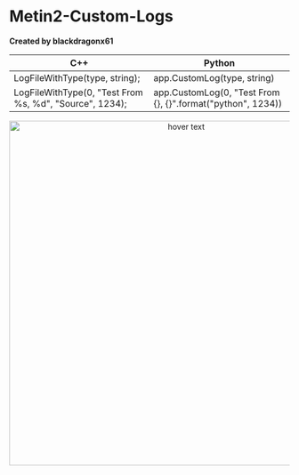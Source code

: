 # Metin2-Custom-Logs
**Created by blackdragonx61**

| C++                                                     | Python                                                      |
|---------------------------------------------------------|-------------------------------------------------------------|
| LogFileWithType(type, string);               | app.CustomLog(type, string)                                 |
| LogFileWithType(0, "Test From %s, %d", "Source", 1234); | app.CustomLog(0, "Test From {}, {}".format("python", 1234)) |

<p align="center">
  <img src="https://puu.sh/EuIXY/4def4a44fc.png" width="620" title="hover text">
</p>
